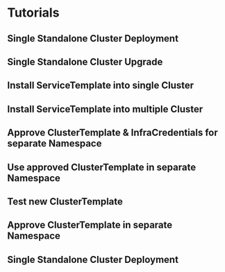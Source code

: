 # Tutorials

## Single Standalone Cluster Deployment
## Single Standalone Cluster Upgrade
## Install ServiceTemplate into single Cluster
## Install ServiceTemplate into multiple Cluster
## Approve ClusterTemplate & InfraCredentials for separate Namespace
## Use approved ClusterTemplate in separate Namespace
## Test new ClusterTemplate
## Approve ClusterTemplate in separate Namespace
## Single Standalone Cluster Deployment

